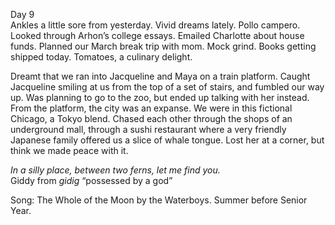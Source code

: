Day 9  
Ankles a little sore from yesterday. Vivid dreams lately. Pollo campero. Looked through Arhon’s college essays. Emailed Charlotte about house funds. Planned our March break trip with mom. Mock grind. Books getting shipped today. Tomatoes, a culinary delight. 

Dreamt that we ran into Jacqueline and Maya on a train platform. Caught Jacqueline smiling at us from the top of a set of stairs, and fumbled our way up. Was planning to go to the zoo, but ended up talking with her instead. From the platform, the city was an expanse. We were in this fictional Chicago, a Tokyo blend. Chased each other through the shops of an underground mall, through a sushi restaurant where a very friendly Japanese family offered us a slice of whale tongue. Lost her at a corner, but think we made peace with it. 

*In a silly place, between two ferns, let me find you.*  
Giddy from *gidig* “possessed by a god”

Song: The Whole of the Moon by the Waterboys. Summer before Senior Year.